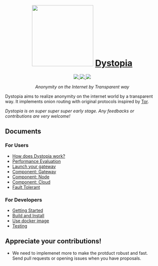 <h1 align="center">
  <img src="https://user-images.githubusercontent.com/3483230/56796643-f002da00-684d-11e9-824f-41d0420c8d49.png" width="200px"/> <a href="https://dytp.org/">Dystopia</a>
</h1>

<p align="center">
  <a href="https://circleci.com/gh/tbrand/dystopia/tree/master" target="_blank">
    <img src="https://circleci.com/gh/tbrand/dystopia/tree/master.svg?style=svg" />
  </a>

  <a href="https://hub.docker.com/r/tbrand/dystopia" target="_blank">
    <img src="https://img.shields.io/docker/cloud/build/tbrand/dystopia.svg"/>
  </a>

  <a href="https://github.com/tbrand/dystopia/blob/master/LICENSE" target="_blank">
    <img src="https://img.shields.io/github/license/tbrand/dystopia.svg"/>
  </a>
</p>

<p align="center">
  <i>Anonymity on the Internet by Transparent way</i>
</p>

Dystopia aims to realize anonymity on the internet world by a transparent way.
It implements onion routing with original protocols inspired by [Tor](https://www.torproject.org/).

<i>Dystopia is on super super super early stage. Any feedbacks or contributions are very welcome!</i>

## Documents

### For Users
- [How does Dystopia work?](https://github.com/tbrand/dystopia/wiki/How-does-Dystopia-work%3F)
- [Performance Evaluation](https://github.com/tbrand/dystopia/wiki/Performance-Evaluation)
- [Launch your gateway](https://github.com/tbrand/dystopia/wiki/Launch-your-gateway)
- [Component: Gateway](https://github.com/tbrand/dystopia/wiki/Component:-Gateway)
- [Component: Node](https://github.com/tbrand/dystopia/wiki/Component:-Node)
- [Component: Cloud](https://github.com/tbrand/dystopia/wiki/Component:-Cloud)
- [Fault Tolerant](https://github.com/tbrand/dystopia/wiki/Fault-Tolerant)

### For Developers
- [Getting Started](https://github.com/tbrand/dystopia/wiki/Getting-Started)
- [Build and Install](https://github.com/tbrand/dystopia/wiki/Build-and-Install)
- [Use docker image](https://github.com/tbrand/dystopia/wiki/Use-docker-image)
- [Testing](https://github.com/tbrand/dystopia/wiki/Testing)

## Appreciate your contributions!
- We need to implemenet more to make the protduct robust and fast. Send pull requests or opening issues when you have proposals.
